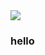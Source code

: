 
<!-- [![Ben's github stats](https://github-readme-stats.vercel.app/api?username=ben-gillott)](https://github.com/anuraghazra/github-readme-stats)
 -->
 
<a href="https://github.com/MartinHeinz/MartinHeinz">
  <img align="center" src="https://github-readme-stats.vercel.app/api/top-langs/?username=ben-gillott&hide=java,html,tex&title_color=ffffff&text_color=c9cacc&icon_color=2bbc8a&bg_color=1d1f21&langs_count=3" />
</a>


### hello
